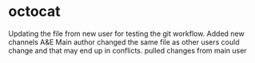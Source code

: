 # octocat
Updating the file from new user for testing the git workflow.
Added new channels A&E
Main author changed the same file as other users could change and that may end up in conflicts. 
pulled changes from main user
